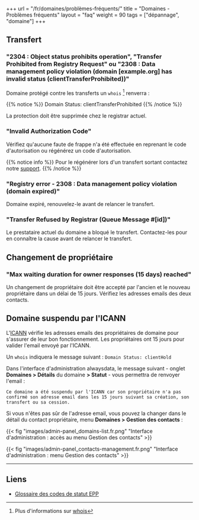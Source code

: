 +++
url = "/fr/domaines/problèmes-fréquents/"
title = "Domaines - Problèmes fréquents"
layout = "faq"
weight = 90
tags = ["dépannage", "domaine"]
+++

## Transfert
### "2304 : Object status prohibits operation", "Transfer Prohibited from Registry Request" ou "2308 : Data management policy violation (domain [example.org] has invalid status (clientTransferProhibited))"

Domaine protégé contre les transferts un `whois` [^1] renverra :

{{% notice %}}
Domain Status: clientTransferProhibited
{{% /notice %}}

La protection doit être supprimée chez le registrar actuel.

### "Invalid Authorization Code"
Vérifiez qu'aucune faute de frappe n'a été effectuée en reprenant le code d'autorisation ou régénérez un code d'autorisation.

{{% notice info %}}
Pour le régénérer lors d'un transfert sortant contactez notre [support](https://admin.alwaysdata.com/support/add).
{{% /notice %}}

### "Registry error - 2308 : Data management policy violation (domain expired)"
Domaine expiré, renouvelez-le avant de relancer le transfert.

### "Transfer Refused by Registrar (Queue Message #[id])"
Le prestataire actuel du domaine a bloqué le transfert. Contactez-les pour en connaître la cause avant de relancer le transfert.

## Changement de propriétaire
### "Max waiting duration for owner responses (15 days) reached"
Un changement de propriétaire doit être accepté par l'ancien et le nouveau propriétaire dans un délai de 15 jours. Vérifiez les adresses emails des deux contacts.

## Domaine suspendu par l'ICANN
L'[ICANN](https://www.icann.org/fr) vérifie les adresses emails des propriétaires de domaine pour s'assurer de leur bon fonctionnement. Les propriétaires ont 15 jours pour valider l'email envoyé par l'ICANN.

Un `whois` indiquera le message suivant : `Domain Status: clientHold`

Dans l'interface d'administration alwaysdata, le message suivant - onglet **Domaines > Détails** du domaine **> Statut** - vous permettra de renvoyer l'email :

```
Ce domaine a été suspendu par l'ICANN car son propriétaire n'a pas confirmé son adresse email dans les 15 jours suivant sa création, son transfert ou sa cession.
```

Si vous n'êtes pas sûr de l'adresse email, vous pouvez la changer dans le détail du contact propriétaire, menu **Domaines > Gestion des contacts** :

{{< fig "images/admin-panel_domains-list.fr.png" "Interface d'administration : accès au menu Gestion des contacts" >}}

{{< fig "images/admin-panel_contacts-management.fr.png" "Interface d'administration : menu Gestion des contacts" >}}

---

## Liens

- [Glossaire des codes de statut EPP](https://www.icann.org/resources/pages/epp-status-codes-2014-06-16-en)


[^1]: Plus d'informations sur [whois](https://fr.wikipedia.org/wiki/Whois)
